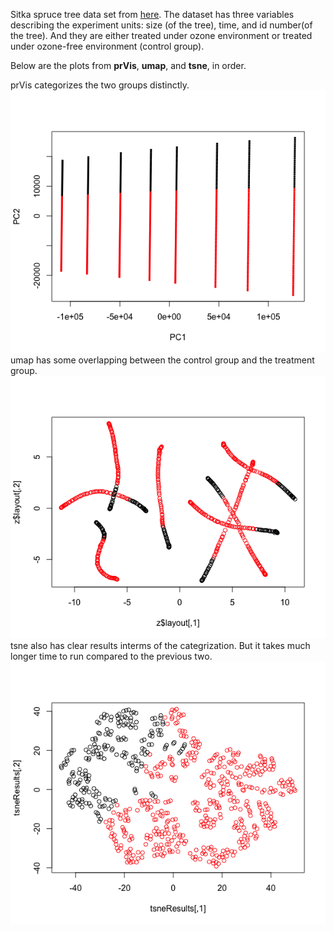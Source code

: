 Sitka spruce tree data set from [here](https://vincentarelbundock.github.io/Rdatasets/doc/geepack/sitka89.html). The dataset has three variables describing the experiment units: size (of the tree), time, and id number(of the tree). And they are either treated under ozone environment or treated under ozone-free environment (control group).

Below are the plots from **prVis**, **umap**, and **tsne**, in order.

prVis categorizes the two groups distinctly.
![](prVis_sitka.png)
umap has some overlapping between the control group and the treatment group.
![](umap_sitka.png)
tsne also has clear results interms of the categrization. But it takes much longer time to run compared to the previous two.
![](tsne_sitka.png)
